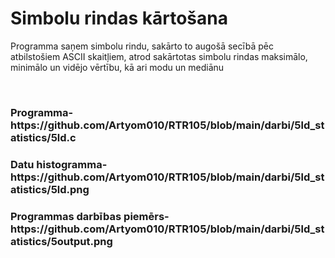 <h1>Simbolu rindas kārtošana</h1>
<p>Programma saņem simbolu rindu, sakārto to augošā secībā pēc atbilstošiem ASCII skaitļiem, atrod sakārtotas simbolu rindas maksimālo, minimālo un vidējo vērtību, kā ari modu un mediānu</p>
<br>
<h3>Programma- https://github.com/Artyom010/RTR105/blob/main/darbi/5ld_statistics/5ld.c</h3>
<h3>Datu histogramma- https://github.com/Artyom010/RTR105/blob/main/darbi/5ld_statistics/5ld.png</h3>
<h3>Programmas darbības piemērs- https://github.com/Artyom010/RTR105/blob/main/darbi/5ld_statistics/5output.png</h3>
